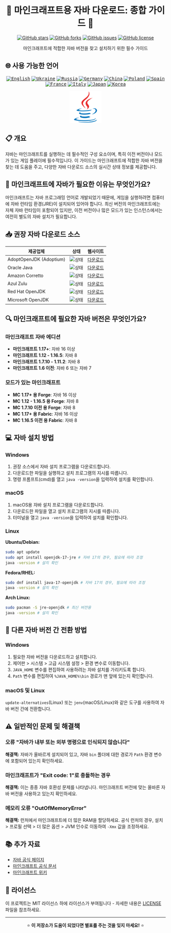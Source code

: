 <div align="center">

# 🌟 마인크래프트용 자바 다운로드: 종합 가이드 🌟

[![GitHub stars](https://img.shields.io/github/stars/baneronetwo/Java-On-Minecraft?style=social)](https://github.com/baneronetwo/Java-On-Minecraft/stargazers)
[![GitHub forks](https://img.shields.io/github/forks/baneronetwo/Java-On-Minecraft?style=social)](https://github.com/baneronetwo/Java-On-Minecraft/network/members)
[![GitHub issues](https://img.shields.io/github/issues/baneronetwo/Java-On-Minecraft)](https://github.com/baneronetwo/Java-On-Minecraft/issues)
[![GitHub license](https://img.shields.io/github/license/baneronetwo/Java-On-Minecraft)](https://github.com/baneronetwo/Java-On-Minecraft/blob/main/LICENSE)

<p>마인크래프트에 적합한 자바 버전을 찾고 설치하기 위한 필수 가이드</p>

</div>

## 🌐 사용 가능한 언어

<div align="center">

<kbd>[<img title="English" alt="English" src="https://upload.wikimedia.org/wikipedia/commons/thumb/a/a5/Flag_of_the_United_Kingdom_%281-2%29.svg/1200px-Flag_of_the_United_Kingdom_%281-2%29.svg.png" width="22">](../README.md)</kbd>
<kbd>[<img title="Ukraine" alt="Ukraine" src="https://upload.wikimedia.org/wikipedia/commons/thumb/4/49/Flag_of_Ukraine.svg/1280px-Flag_of_Ukraine.svg.png" width="22">](README.ua.md)</kbd>
<kbd>[<img title="Russia" alt="Russia" src="https://upload.wikimedia.org/wikipedia/commons/thumb/f/f3/Flag_of_Russia.svg/1280px-Flag_of_Russia.svg.png" width="22">](README.ru.md)</kbd>
<kbd>[<img title="Germany" alt="Germany" src="https://upload.wikimedia.org/wikipedia/en/thumb/b/ba/Flag_of_Germany.svg/640px-Flag_of_Germany.svg.png" width="22">](README.de.md)</kbd>
<kbd>[<img title="China" alt="China" src="https://upload.wikimedia.org/wikipedia/commons/thumb/f/fa/Flag_of_the_People%27s_Republic_of_China.svg/800px-Flag_of_the_People%27s_Republic_of_China.svg.png" width="22">](README.zh.md)</kbd>
<kbd>[<img title="Poland" alt="Poland" src="https://upload.wikimedia.org/wikipedia/en/1/12/Flag_of_Poland.svg" width="22">](README.pl.md)</kbd>
<kbd>[<img title="Spain" alt="Spain" src="https://upload.wikimedia.org/wikipedia/commons/thumb/9/9a/Flag_of_Spain.svg/1200px-Flag_of_Spain.svg.png" width="22">](README.es.md)</kbd>
<kbd>[<img title="France" alt="France" src="https://upload.wikimedia.org/wikipedia/commons/thumb/c/c3/Flag_of_France.svg/1200px-Flag_of_France.svg.png" width="22">](README.fr.md)</kbd>
<kbd>[<img title="Italy" alt="Italy" src="https://upload.wikimedia.org/wikipedia/commons/thumb/0/03/Flag_of_Italy.svg/1500px-Flag_of_Italy.svg.png" width="22">](README.it.md)</kbd>
<kbd>[<img title="Japan" alt="Japan" src="https://upload.wikimedia.org/wikipedia/commons/thumb/9/9e/Flag_of_Japan.svg/1200px-Flag_of_Japan.svg.png" width="22">](README.ja.md)</kbd>
<kbd>[<img title="Korea" alt="Korea" src="https://upload.wikimedia.org/wikipedia/commons/thumb/0/09/Flag_of_South_Korea.svg/1200px-Flag_of_South_Korea.svg.png" width="22">](README.ko.md)</kbd>

</div>

<div align="center">
<img src="https://raw.githubusercontent.com/devicons/devicon/master/icons/java/java-original.svg" alt="java" width="100" height="100"/>
</div>

## 📋 개요

자바는 마인크래프트를 실행하는 데 필수적인 구성 요소이며, 특히 이전 버전이나 모드가 있는 게임 플레이에 필수적입니다. 이 가이드는 마인크래프트에 적합한 자바 버전을 찾는 데 도움을 주고, 다양한 자바 다운로드 소스의 실시간 상태 정보를 제공합니다.

## 🤔 마인크래프트에 자바가 필요한 이유는 무엇인가요?

마인크래프트는 자바 프로그래밍 언어로 개발되었기 때문에, 게임을 실행하려면 컴퓨터에 자바 런타임 환경(JRE)이 설치되어 있어야 합니다. 최신 버전의 마인크래프트에는 자체 자바 런타임이 포함되어 있지만, 이전 버전이나 많은 모드가 있는 인스턴스에서는 여전히 별도의 자바 설치가 필요합니다.

## 📥 권장 자바 다운로드 소스

<div align="center">

| 제공업체 | 상태 | 웹사이트 |
|----------|--------|--------|
| AdoptOpenJDK (Adoptium) | ![상태](https://img.shields.io/badge/상태-이용_가능-brightgreen) | [다운로드](https://adoptium.net/download/) |
| Oracle Java | ![상태](https://img.shields.io/badge/상태-이용_가능-brightgreen) | [다운로드](https://www.oracle.com/java/technologies/) |
| Amazon Corretto | ![상태](https://img.shields.io/badge/상태-이용_가능-brightgreen) | [다운로드](https://aws.amazon.com/corretto/) |
| Azul Zulu | ![상태](https://img.shields.io/badge/상태-이용_가능-brightgreen) | [다운로드](https://www.azul.com/downloads/) |
| Red Hat OpenJDK | ![상태](https://img.shields.io/badge/상태-이용_가능-brightgreen) | [다운로드](https://developers.redhat.com/products/openjdk/overview) |
| Microsoft OpenJDK | ![상태](https://img.shields.io/badge/상태-이용_가능-brightgreen) | [다운로드](https://www.microsoft.com/openjdk) |

</div>

## 🔍 마인크래프트에 필요한 자바 버전은 무엇인가요?

### 마인크래프트 자바 에디션

- **마인크래프트 1.17+**: 자바 16 이상
- **마인크래프트 1.12 - 1.16.5**: 자바 8
- **마인크래프트 1.7.10 - 1.11.2**: 자바 8
- **마인크래프트 1.6 이전**: 자바 6 또는 자바 7

### 모드가 있는 마인크래프트

- **MC 1.17+ 용 Forge**: 자바 16 이상
- **MC 1.12 - 1.16.5 용 Forge**: 자바 8
- **MC 1.7.10 이전 용 Forge**: 자바 8
- **MC 1.17+ 용 Fabric**: 자바 16 이상
- **MC 1.16.5 이전 용 Fabric**: 자바 8

## 💻 자바 설치 방법

### Windows

1. 권장 소스에서 자바 설치 프로그램을 다운로드합니다.
2. 다운로드한 파일을 실행하고 설치 프로그램의 지시를 따릅니다.
3. 명령 프롬프트(cmd)를 열고 `java -version`을 입력하여 설치를 확인합니다.

### macOS

1. macOS용 자바 설치 프로그램을 다운로드합니다.
2. 다운로드한 파일을 열고 설치 프로그램의 지시를 따릅니다.
3. 터미널을 열고 `java -version`을 입력하여 설치를 확인합니다.

### Linux

**Ubuntu/Debian:**
```bash
sudo apt update
sudo apt install openjdk-17-jre # 자바 17의 경우, 필요에 따라 조정
java -version # 설치 확인
```

**Fedora/RHEL:**
```bash
sudo dnf install java-17-openjdk # 자바 17의 경우, 필요에 따라 조정
java -version # 설치 확인
```

**Arch Linux:**
```bash
sudo pacman -S jre-openjdk # 최신 버전용
java -version # 설치 확인
```

## 🔄 다른 자바 버전 간 전환 방법

### Windows

1. 필요한 자바 버전을 다운로드하고 설치합니다.
2. 제어판 > 시스템 > 고급 시스템 설정 > 환경 변수로 이동합니다.
3. `JAVA_HOME` 변수를 편집하여 사용하려는 자바 설치를 가리키도록 합니다.
4. `Path` 변수를 편집하여 `%JAVA_HOME%\bin` 경로가 맨 앞에 있는지 확인합니다.

### macOS 및 Linux

`update-alternatives`(Linux) 또는 `jenv`(macOS/Linux)와 같은 도구를 사용하여 자바 버전 간에 전환합니다.

## ⚠️ 일반적인 문제 및 해결책

### 오류 "자바가 내부 또는 외부 명령으로 인식되지 않습니다"

**해결책:** 자바가 올바르게 설치되어 있고, 자바 `bin` 폴더에 대한 경로가 `Path` 환경 변수에 포함되어 있는지 확인하세요.

### 마인크래프트가 "Exit code: 1"로 충돌하는 경우

**해결책:** 이는 종종 자바 호환성 문제를 나타냅니다. 마인크래프트 버전에 맞는 올바른 자바 버전을 사용하고 있는지 확인하세요.

### 메모리 오류 "OutOfMemoryError"

**해결책:** 런처에서 마인크래프트에 더 많은 RAM을 할당하세요. 공식 런처의 경우, 설치 > 프로필 선택 > 더 많은 옵션 > JVM 인수로 이동하여 `-Xmx` 값을 조정하세요.

## 📚 추가 자료

- [자바 공식 페이지](https://www.java.com/)
- [마인크래프트 공식 문서](https://minecraft.net/)
- [마인크래프트 위키](https://minecraft.fandom.com/)

## 📜 라이선스

이 프로젝트는 MIT 라이선스 하에 라이선스가 부여됩니다 - 자세한 내용은 [LICENSE](../LICENSE) 파일을 참조하세요.

---

<div align="center">

⭐ **이 저장소가 도움이 되었다면 별표를 주는 것을 잊지 마세요!** ⭐

</div>
